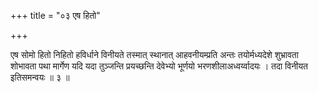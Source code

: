 +++
title = "०३ एष हितो"

+++

एष सोमो हितो निहितो हविर्धाने विनीयते तस्मात् स्थानात् आहवनीयम्प्रति अन्तः तयोर्मध्यदेशे शुभ्रावता शोभावता पथा मार्गेण यदि यदा तुञ्जन्ति प्रयच्छन्ति देवेभ्यो भूर्णयो भरणशीलाअध्वर्य्वादयः । तदा विनीयत इतिसमन्वयः ॥ ३ ॥